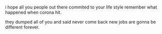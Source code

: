 i hope all you people out there commited to your life style remember what happened when corona hit.

they dumped all of you and said never come back
new jobs are gonna be different forever.
